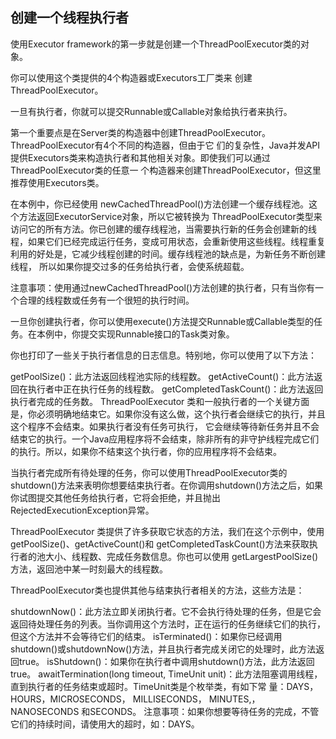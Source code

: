 ## 创建一个线程执行者

使用Executor framework的第一步就是创建一个ThreadPoolExecutor类的对象。

你可以使用这个类提供的4个构造器或Executors工厂类来 创建ThreadPoolExecutor。

一旦有执行者，你就可以提交Runnable或Callable对象给执行者来执行。

第一个重要点是在Server类的构造器中创建ThreadPoolExecutor。ThreadPoolExecutor有4个不同的构造器，但由于它 们的复杂性，Java并发API提供Executors类来构造执行者和其他相关对象。即使我们可以通过ThreadPoolExecutor类的任意一 个构造器来创建ThreadPoolExecutor，但这里推荐使用Executors类。

在本例中，你已经使用 newCachedThreadPool()方法创建一个缓存线程池。这个方法返回ExecutorService对象，所以它被转换为 ThreadPoolExecutor类型来访问它的所有方法。你已创建的缓存线程池，当需要执行新的任务会创建新的线程，如果它们已经完成运行任务，变成可用状态，会重新使用这些线程。线程重复利用的好处是，它减少线程创建的时间。缓存线程池的缺点是，为新任务不断创建线程， 所以如果你提交过多的任务给执行者，会使系统超载。

注意事项：使用通过newCachedThreadPool()方法创建的执行者，只有当你有一个合理的线程数或任务有一个很短的执行时间。

一旦你创建执行者，你可以使用execute()方法提交Runnable或Callable类型的任务。在本例中，你提交实现Runnable接口的Task类对象。

你也打印了一些关于执行者信息的日志信息。特别地，你可以使用了以下方法：

getPoolSize()：此方法返回线程池实际的线程数。
getActiveCount()：此方法返回在执行者中正在执行任务的线程数。
getCompletedTaskCount()：此方法返回执行者完成的任务数。
ThreadPoolExecutor 类和一般执行者的一个关键方面是，你必须明确地结束它。如果你没有这么做，这个执行者会继续它的执行，并且这个程序不会结束。如果执行者没有任务可执行， 它会继续等待新任务并且不会结束它的执行。一个Java应用程序将不会结束，除非所有的非守护线程完成它们的执行。所以，如果你不结束这个执行者，你的应用程序将不会结束。

当执行者完成所有待处理的任务，你可以使用ThreadPoolExecutor类的shutdown()方法来表明你想要结束执行者。在你调用shutdown()方法之后，如果你试图提交其他任务给执行者，它将会拒绝，并且抛出RejectedExecutionException异常。

ThreadPoolExecutor 类提供了许多获取它状态的方法，我们在这个示例中，使用getPoolSize()、getActiveCount()和 getCompletedTaskCount()方法来获取执行者的池大小、线程数、完成任务数信息。你也可以使用 getLargestPoolSize()方法，返回池中某一时刻最大的线程数。

ThreadPoolExecutor类也提供其他与结束执行者相关的方法，这些方法是：

shutdownNow()：此方法立即关闭执行者。它不会执行待处理的任务，但是它会返回待处理任务的列表。当你调用这个方法时，正在运行的任务继续它们的执行，但这个方法并不会等待它们的结束。
isTerminated()：如果你已经调用shutdown()或shutdownNow()方法，并且执行者完成关闭它的处理时，此方法返回true。
isShutdown()：如果你在执行者中调用shutdown()方法，此方法返回true。
awaitTermination(long timeout, TimeUnit unit)：此方法阻塞调用线程，直到执行者的任务结束或超时。TimeUnit类是个枚举类，有如下常 量：DAYS，HOURS，MICROSECONDS， MILLISECONDS， MINUTES,，NANOSECONDS 和SECONDS。
注意事项：如果你想要等待任务的完成，不管它们的持续时间，请使用大的超时，如：DAYS。